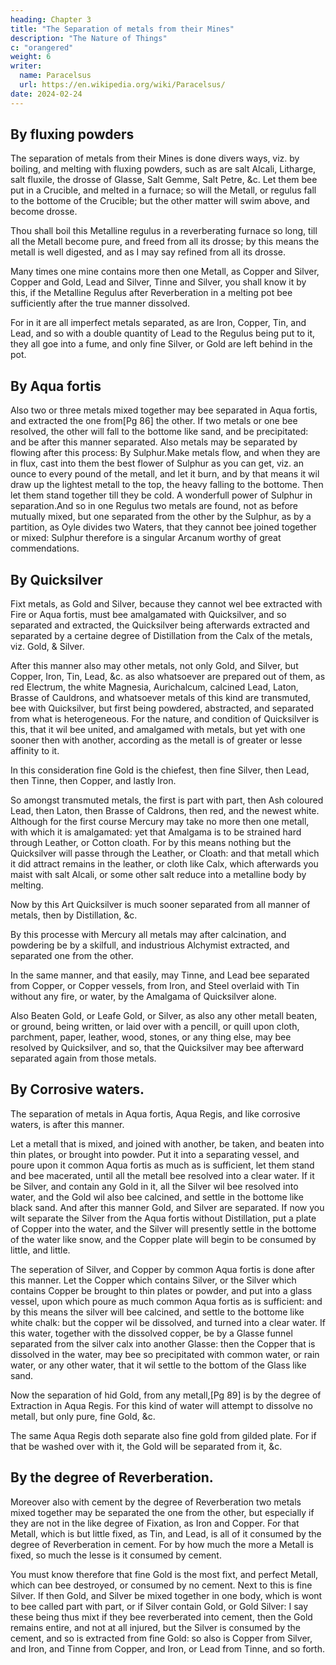 ```yaml
---
heading: Chapter 3
title: "The Separation of metals from their Mines"
description: "The Nature of Things"
c: "orangered"
weight: 6
writer:
  name: Paracelsus
  url: https://en.wikipedia.org/wiki/Paracelsus/
date: 2024-02-24
---
```



## By fluxing powders

The separation of metals from their Mines is done divers ways, viz. by boiling, and melting with fluxing powders, such as are salt Alcali, Litharge, salt fluxile, the drosse of Glasse, Salt Gemme, Salt Petre, &c. Let them bee put in a Crucible, and melted in a furnace; so will the Metall, or regulus fall to the bottome of the Crucible; but the other matter will swim above, and become drosse. 

Thou shall boil this Metalline regulus in a reverberating furnace so long, till all the Metall become pure, and freed from all its drosse; by this means the metall is well digested, and as I may say refined from all its drosse.

Many times one mine contains more then one Metall, as Copper and Silver, Copper and Gold, Lead and Silver, Tinne and Silver, you shall know it by this, if the Metalline Regulus after Reverberation in a melting pot bee sufficiently after the true manner dissolved. 

For in it are all imperfect metals separated, as are Iron, Copper, Tin, and Lead, and so with a double quantity of Lead to the Regulus being put to it, they all goe into a fume, and only fine Silver, or Gold are left behind in the pot.



## By Aqua fortis

Also two or three metals mixed together may bee separated in Aqua fortis, and extracted the one from[Pg 86] the other. If two metals or one bee resolved, the other will fall to the bottome like sand, and be precipitated: and be after this manner separated. Also metals may be separated by flowing after this process: By Sulphur.Make metals flow, and when they are in flux, cast into them the best flower of Sulphur as you can get, viz. an ounce to every pound of the metall, and let it burn, and by that means it wil draw up the lightest metall to the top, the heavy falling to the bottome. Then let them stand together till they be cold. A wonderfull power of Sulphur in separation.And so in one Regulus two metals are found, not as before mutually mixed, but one separated from the other by the Sulphur, as by a partition, as Oyle divides two Waters, that they cannot bee joined together or mixed: Sulphur therefore is a singular Arcanum worthy of great commendations.



## By Quicksilver

Fixt metals, as Gold and Silver, because they cannot wel bee extracted with Fire or Aqua fortis, must bee amalgamated with Quicksilver, and so separated and extracted, the Quicksilver being afterwards extracted and separated by a certaine degree of Distillation from the Calx of the metals, viz. Gold, & Silver.

After this manner also may other metals, not only Gold, and Silver, but Copper, Iron, Tin, Lead, &c. as also whatsoever are prepared out of them, as red Electrum, the white Magnesia, Aurichalcum, calcined Lead, Laton, Brasse of Cauldrons, and whatsoever metals of this kind are transmuted, bee with Quicksilver, but first being powdered, abstracted, and separated from what is heterogeneous. For the nature, and condition of Quicksilver is this, that it wil bee united, and amalgamed with metals, but yet with one sooner then with another, according as the metall is of greater or lesse affinity to it.


In this consideration fine Gold is the chiefest, then fine Silver, then Lead, then Tinne, then Copper, and lastly Iron.

So amongst transmuted metals, the first is part with part, then Ash coloured Lead, then Laton, then Brasse of Caldrons, then red, and the newest white. Although for the first course Mercury may take no more then one metall, with which it is amalgamated: yet that Amalgama is to be strained hard through Leather, or Cotton cloath. For by this means nothing but the Quicksilver will passe through the Leather, or Cloath: and that metall which it did attract remains in the leather, or cloth like Calx, which afterwards you maist with salt Alcali, or some other salt reduce into a metalline body by melting.

Now by this Art Quicksilver is much sooner separated from all manner of metals, then by Distillation, &c.

By this processe with Mercury all metals may after calcination, and powdering be by a skilfull, and industrious Alchymist extracted, and separated one from the other.

In the same manner, and that easily, may Tinne, and Lead bee separated from Copper, or Copper vessels, from Iron, and Steel overlaid with Tin without any fire, or water, by the Amalgama of Quicksilver alone.

Also Beaten Gold, or Leafe Gold, or Silver, as also any other metall beaten, or ground, being written, or laid over with a pencill, or quill upon cloth, parchment, paper, leather, wood, stones, or any thing else, may bee resolved by Quicksilver, and so, that the Quicksilver may bee afterward separated again from those metals.



## By Corrosive waters.

The separation of metals in Aqua fortis, Aqua Regis, and like corrosive waters, is after this manner.

Let a metall that is mixed, and joined with another, be taken, and beaten into thin plates, or brought into powder. Put it into a separating vessel, and poure upon it common Aqua fortis as much as is sufficient, let them stand and bee macerated, until all the metall bee resolved into a clear water. If it be Silver, and contain any Gold in it, all the Silver wil bee resolved into water, and the Gold wil also bee calcined, and settle in the bottome like black sand. And after this manner Gold, and Silver are separated. If now you wilt separate the Silver from the Aqua fortis without Distillation, put a plate of Copper into the water, and the Silver will presently settle in the bottome of the water like snow, and the Copper plate will begin to be consumed by little, and little.

The seperation of Silver, and Copper by common Aqua fortis is done after this manner. Let the Copper which contains Silver, or the Silver which contains Copper be brought to thin plates or powder, and put into a glass vessel, upon which poure as much common Aqua fortis as is sufficient: and by this means the silver will bee calcined, and settle to the bottome like white chalk: but the copper wil be dissolved, and turned into a clear water. If this water, together with the dissolved copper, be by a Glasse funnel separated from the silver calx into another Glasse: then the Copper that is dissolved in the water, may bee so precipitated with common water, or rain water, or any other water, that it wil settle to the bottom of the Glass like sand.

Now the separation of hid Gold, from any metall,[Pg 89] is by the degree of Extraction in Aqua Regis. For this kind of water will attempt to dissolve no metall, but only pure, fine Gold, &c.

The same Aqua Regis doth separate also fine gold from gilded plate. For if that be washed over with it, the Gold will be separated from it, &c.


## By the degree of Reverberation.

Moreover also with cement by the degree of Reverberation two metals mixed together may be separated the one from the other, but especially if they are not in the like degree of Fixation, as Iron and Copper. For that Metall, which is but little fixed, as Tin, and Lead, is all of it consumed by the degree of Reverberation in cement. For by how much the more a Metall is fixed, so much the lesse is it consumed by cement.

You must know therefore that fine Gold is the most fixt, and perfect Metall, which can bee destroyed, or consumed by no cement. Next to this is fine Silver. If then Gold, and Silver be mixed together in one body, which is wont to bee called part with part, or if Silver contain Gold, or Gold Silver: I say these being thus mixt if they bee reverberated into cement, then the Gold remains entire, and not at all injured, but the Silver is consumed by the cement, and so is extracted from fine Gold: so also is Copper from Silver, and Iron, and Tinne from Copper, and Iron, or Lead from Tinne, and so forth.
